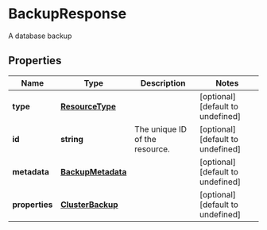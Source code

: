 # BackupResponse

A database backup
## Properties
| Name | Type | Description | Notes |
| ------------ | ------------- | ------------- | ------------- |
| **type** | [**ResourceType**](ResourceType.md) |  | [optional] [default to undefined] |
| **id** | **string** | The unique ID of the resource. | [optional] [default to undefined] |
| **metadata** | [**BackupMetadata**](BackupMetadata.md) |  | [optional] [default to undefined] |
| **properties** | [**ClusterBackup**](ClusterBackup.md) |  | [optional] [default to undefined] |


